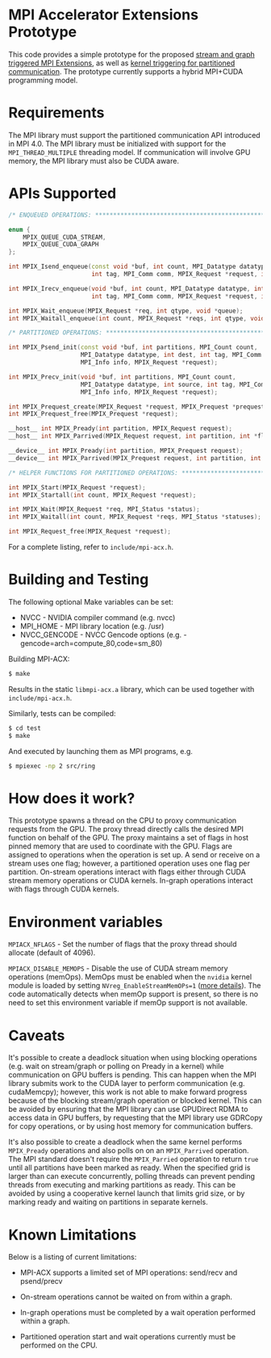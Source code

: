 # MPI Accelerator Extensions Prototype

This code provides a simple prototype for the proposed 
[stream and graph triggered MPI Extensions](https://github.com/mpiwg-hybrid/hybrid-issues/issues/5),
as well as
[kernel triggering for partitioned communication](https://github.com/mpiwg-hybrid/hybrid-issues/issues/4).
The prototype currently supports a hybrid MPI+CUDA programming model.

# Requirements

The MPI library must support the partitioned communication API introduced in
MPI 4.0. The MPI library must be initialized with support for the
`MPI_THREAD_MULTIPLE` threading model.  If communication will involve GPU
memory, the MPI library must also be CUDA aware.

# APIs Supported

```c++
/* ENQUEUED OPERATIONS: ******************************************************/

enum {
    MPIX_QUEUE_CUDA_STREAM,
    MPIX_QUEUE_CUDA_GRAPH
};

int MPIX_Isend_enqueue(const void *buf, int count, MPI_Datatype datatype, int dest,
                       int tag, MPI_Comm comm, MPIX_Request *request, int qtype, void *queue);

int MPIX_Irecv_enqueue(void *buf, int count, MPI_Datatype datatype, int source,
                       int tag, MPI_Comm comm, MPIX_Request *request, int qtype, void *queue);

int MPIX_Wait_enqueue(MPIX_Request *req, int qtype, void *queue);
int MPIX_Waitall_enqueue(int count, MPIX_Request *reqs, int qtype, void *queue);

/* PARTITIONED OPERATIONS: ***************************************************/

int MPIX_Psend_init(const void *buf, int partitions, MPI_Count count,
                    MPI_Datatype datatype, int dest, int tag, MPI_Comm comm,
                    MPI_Info info, MPIX_Request *request);

int MPIX_Precv_init(void *buf, int partitions, MPI_Count count,
                    MPI_Datatype datatype, int source, int tag, MPI_Comm comm,
                    MPI_Info info, MPIX_Request *request);

int MPIX_Prequest_create(MPIX_Request *request, MPIX_Prequest *prequest);
int MPIX_Prequest_free(MPIX_Prequest *request);

__host__ int MPIX_Pready(int partition, MPIX_Request request);
__host__ int MPIX_Parrived(MPIX_Request request, int partition, int *flag);

__device__ int MPIX_Pready(int partition, MPIX_Prequest request);
__device__ int MPIX_Parrived(MPIX_Prequest request, int partition, int *flag);

/* HELPER FUNCTIONS FOR PARTITIONED OPERATIONS: ******************************/

int MPIX_Start(MPIX_Request *request);
int MPIX_Startall(int count, MPIX_Request *request);

int MPIX_Wait(MPIX_Request *req, MPI_Status *status);
int MPIX_Waitall(int count, MPIX_Request *reqs, MPI_Status *statuses);

int MPIX_Request_free(MPIX_Request *request);

```

For a complete listing, refer to `include/mpi-acx.h`.

# Building and Testing

The following optional Make variables can be set:

* NVCC - NVIDIA compiler command (e.g. nvcc)
* MPI_HOME - MPI library location (e.g. /usr)
* NVCC_GENCODE - NVCC Gencode options (e.g. -gencode=arch=compute_80,code=sm_80)

Building MPI-ACX:

```sh
$ make
```

Results in the static `libmpi-acx.a` library, which can be used together with
`include/mpi-acx.h`.

Similarly, tests can be compiled:

```sh
$ cd test
$ make
```

And executed by launching them as MPI programs, e.g.

```sh
$ mpiexec -np 2 src/ring
```

# How does it work?

This prototype spawns a thread on the CPU to proxy communication requests from
the GPU. The proxy thread directly calls the desired MPI function on behalf of
the GPU. The proxy maintains a set of flags in host pinned memory that are used
to coordinate with the GPU.  Flags are
assigned to operations when the operation is set up. A send or receive on a
stream uses one flag; however, a partitioned operation uses one flag per
partition. On-stream operations interact with flags either through CUDA stream
memory operations or CUDA kernels. In-graph operations interact with flags
through CUDA kernels.

# Environment variables

`MPIACX_NFLAGS` - Set the number of flags that the proxy thread should
allocate (default of 4096).

`MPIACX_DISABLE_MEMOPS` - Disable the use of CUDA stream memory operations
(memOps). MemOps must be enabled when the `nvidia` kernel module is loaded by
setting `NVreg_EnableStreamMemOPs=1`
([more details](https://docs.nvidia.com/cuda/cuda-driver-api/group__CUDA__MEMOP.html)).
The code automatically detects when memOp support is present, so there is no
need to set this environment variable if memOp support is not available.

# Caveats

It's possible to create a deadlock situation when using blocking operations
(e.g. wait on stream/graph or polling on Pready in a kernel) while
communication on GPU buffers is pending. This can happen when the MPI library
submits work to the CUDA layer to perform communication (e.g. cudaMemcpy);
however, this work is not able to make forward progress because of the blocking
stream/graph operation or blocked kernel. This can be avoided by ensuring
that the MPI library can use GPUDirect RDMA to access data in GPU buffers,
by requesting that the MPI library use GDRCopy for copy operations, or by
using host memory for communication buffers.

It's also possible to create a deadlock when the same kernel performs
`MPIX_Pready` operations and also polls on on an `MPIX_Parrived` operation. The
MPI standard doesn't require the `MPIX_Parried` operation to return `true`
until all partitions have been marked as ready. When the specified grid is
larger than can execute concurrently, polling threads can prevent pending
threads from executing and marking partitions as ready. This can be avoided by
using a cooperative kernel launch that limits grid size, or by marking ready
and waiting on partitions in separate kernels.

# Known Limitations

Below is a listing of current limitations:

* MPI-ACX supports a limited set of MPI operations: send/recv and psend/precv

* On-stream operations cannot be waited on from within a graph.

* In-graph operations must be completed by a wait operation performed within a graph.

* Partitioned operation start and wait operations currently must be performed on the CPU.

